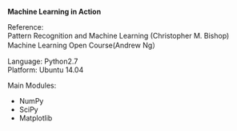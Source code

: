 <strong>Machine Learning in Action</strong>

Reference:<br>
Pattern Recognition and Machine Learning (Christopher M. Bishop)<br>
Machine Learning Open Course(Andrew Ng）<br>

Language: Python2.7<br>
Platform: Ubuntu 14.04<br/>

Main Modules:<br/>
<ul>
<li>NumPy</li>
<li>SciPy</li>
<li>Matplotlib</li>
</ul>

